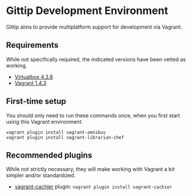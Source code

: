 # Gittip Development Environment

Gittip aims to provide multiplatform support for development via
Vagrant.

## Requirements

While not specifically required, the indicated versions have been vetted
as working.

  * [Virtualbox 4.3.8](https://www.virtualbox.org/wiki/Downloads)
  * [Vagrant 1.4.3](https://www.vagrantup.com/downloads.html)

## First-time setup

You should only need to run these commands once, when you first start
using this Vagrant environment.

```
vagrant plugin install vagrant-omnibus
vagrant plugin install vagrant-librarian-chef
```

## Recommended plugins

While not strictly necessary, they will make working with Vagrant a bit
simpler and/or standardized.

  * [vagrant-cachier]() plugin: `vagrant plugin install vagrant-cachier`
